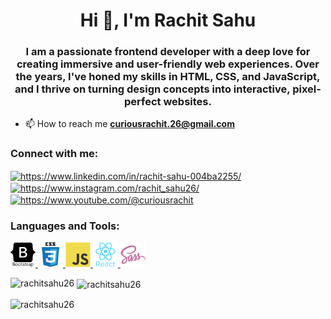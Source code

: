 <h1 align="center">Hi 👋, I'm Rachit Sahu</h1>
<h3 align="center">I am a passionate frontend developer with a deep love for creating immersive and user-friendly web experiences. Over the years, I've honed my skills in HTML, CSS, and JavaScript, and I thrive on turning design concepts into interactive, pixel-perfect websites.</h3>

- 📫 How to reach me **curiousrachit.26@gmail.com**

<h3 align="left">Connect with me:</h3>
<p align="left">
<a href="https://linkedin.com/in/https://www.linkedin.com/in/rachit-sahu-004ba2255/" target="blank"><img align="center" src="https://raw.githubusercontent.com/rahuldkjain/github-profile-readme-generator/master/src/images/icons/Social/linked-in-alt.svg" alt="https://www.linkedin.com/in/rachit-sahu-004ba2255/" height="30" width="40" /></a>
<a href="https://instagram.com/https://www.instagram.com/rachit_sahu26/" target="blank"><img align="center" src="https://raw.githubusercontent.com/rahuldkjain/github-profile-readme-generator/master/src/images/icons/Social/instagram.svg" alt="https://www.instagram.com/rachit_sahu26/" height="30" width="40" /></a>
<a href="https://www.youtube.com/c/https://www.youtube.com/@curiousrachit" target="blank"><img align="center" src="https://raw.githubusercontent.com/rahuldkjain/github-profile-readme-generator/master/src/images/icons/Social/youtube.svg" alt="https://www.youtube.com/@curiousrachit" height="30" width="40" /></a>
</p>

<h3 align="left" >Languages and Tools:</h3>
<p align="left"> <a href="https://getbootstrap.com" target="_blank" rel="noreferrer"> <img src="https://raw.githubusercontent.com/devicons/devicon/master/icons/bootstrap/bootstrap-plain-wordmark.svg" alt="bootstrap" width="40" height="40"/> </a> <a href="https://www.w3schools.com/css/" target="_blank" rel="noreferrer"> <img src="https://raw.githubusercontent.com/devicons/devicon/master/icons/css3/css3-original-wordmark.svg" alt="css3" width="40" height="40"/> </a> <a href="https://developer.mozilla.org/en-US/docs/Web/JavaScript" target="_blank" rel="noreferrer"> <img src="https://raw.githubusercontent.com/devicons/devicon/master/icons/javascript/javascript-original.svg" alt="javascript" width="40" height="40"/> </a> <a href="https://reactjs.org/" target="_blank" rel="noreferrer"> <img src="https://raw.githubusercontent.com/devicons/devicon/master/icons/react/react-original-wordmark.svg" alt="react" width="40" height="40"/> </a> <a href="https://sass-lang.com" target="_blank" rel="noreferrer"> <img src="https://raw.githubusercontent.com/devicons/devicon/master/icons/sass/sass-original.svg" alt="sass" width="40" height="40"/> </a> </p>

<p><img align="left" src="https://github-readme-stats.vercel.app/api/top-langs?username=rachitsahu26&show_icons=true&locale=en&layout=compact" alt="rachitsahu26" /></p>

<p>&nbsp;<img align="center" src="https://github-readme-stats.vercel.app/api?username=rachitsahu26&show_icons=true&locale=en" alt="rachitsahu26" /></p>

<p><img align="center" src="https://github-readme-streak-stats.herokuapp.com/?user=rachitsahu26&" alt="rachitsahu26" /></p>
